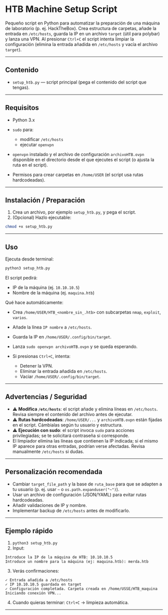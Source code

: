 # HTB Machine Setup Script

Pequeño script en Python para automatizar la preparación de una máquina de laboratorio (p. ej. HackTheBox).
Crea estructura de carpetas, añade la entrada en `/etc/hosts`, guarda la IP en un archivo `target` (útil para polybar) y lanza una VPN. Al presionar `Ctrl+C` el script intenta limpiar la configuración (elimina la entrada añadida en `/etc/hosts` y vacía el archivo `target`).

---

## Contenido

* `setup_htb.py` — script principal (pega el contenido del script que tengas).

---

## Requisitos

* Python 3.x
* `sudo` para:

  * modificar `/etc/hosts`
  * ejecutar `openvpn`
* `openvpn` instalado y el archivo de configuración `archivoHTB.ovpn` disponible en el directorio desde el que ejecutes el script (o ajusta la ruta en el script).
* Permisos para crear carpetas en `/home/USER` (el script usa rutas hardcodeadas).

---

## Instalación / Preparación

1. Crea un archivo, por ejemplo `setup_htb.py`, y pega el script.
2. (Opcional) Hazlo ejecutable:

```bash
chmod +x setup_htb.py
```

---

## Uso

Ejecuta desde terminal:

```bash
python3 setup_htb.py
```

El script pedirá:

* IP de la máquina (ej. `10.10.10.5`)
* Nombre de la máquina (ej. `maquina.htb`)

Qué hace automáticamente:

* Crea `/home/USER/HTB_<nombre_sin_.htb>` con subcarpetas `nmap`, `exploit`, `varios`.
* Añade la línea `IP nombre` a `/etc/hosts`.
* Guarda la IP en `/home/USER/.config/bin/target`.
* Lanza `sudo openvpn archivoHTB.ovpn` y se queda esperando.
* Si presionas `Ctrl+C`, intenta:

  * Detener la VPN.
  * Eliminar la entrada añadida en `/etc/hosts`.
  * Vaciar `/home/USER/.config/bin/target`.

---

## Advertencias / Seguridad

* ⚠️ **Modifica `/etc/hosts`**: el script añade y elimina líneas en `/etc/hosts`. Revisa siempre el contenido del archivo antes de ejecutar.
* ⚠️ **Rutas hardcodeadas**: `/home/USER/...` y `archivoHTB.ovpn` están fijadas en el script. Cámbialas según tu usuario y estructura.
* ⚠️ **Ejecución con sudo**: el script invoca `sudo` para acciones privilegiadas; se te solicitará contraseña si corresponde.
* El limpiador elimina las líneas que contienen la IP indicada; si el mismo IP aparece para otras entradas, podrían verse afectadas. Revisa manualmente `/etc/hosts` si dudas.

---

## Personalización recomendada

* Cambiar `target_file_path` y la base de `ruta_base` para que se adapten a tu usuario (p. ej. usar `~` o `os.path.expanduser("~")`).
* Usar un archivo de configuración (JSON/YAML) para evitar rutas hardcodeadas.
* Añadir validaciones de IP y nombre.
* Implementar backup de `/etc/hosts` antes de modificarlo.

---

## Ejemplo rápido

1. `python3 setup_htb.py`
2. Input:

```
Introduce la IP de la máquina de HTB: 10.10.10.5
Introduce un nombre para la máquina (ej: maquina.htb): merda.htb
```

3. Verás confirmaciones:

```
✓ Entrada añadida a /etc/hosts
✓ IP 10.10.10.5 guardada en target
✓ Configuración completada. Carpeta creada en /home/USSE/HTB_maquina
Iniciando conexión VPN...
```

4. Cuando quieras terminar: `Ctrl+C` → limpieza automática.

---
